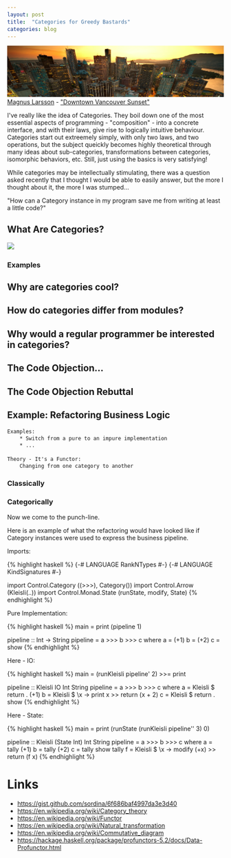 ```yaml
---
layout: post
title:  "Categories for Greedy Bastards"
categories: blog
---
```


<p class="attribution">
	<img src="/images/categories-greedy-bastards/sunset.png" class="image fit" />
	<a href="https://www.flickr.com/photos/magnusl3d/">Magnus Larsson</a> -
	<a href="https://www.flickr.com/photos/magnusl3d/6044910841/in/photolist-dmqo1k-3YZgPn-adaKoH-cJaJt7-dxUvSk-dDwcqL-b5jvN6-gtu2M-8CijDG-8CijF5-9GKKWa-9aq6sY-5VE1v5-pgqYaf-6b3H9z-53CH1r-9aq6y1-9aq6vj-8ZXg6f-E9454-9amXga-9amXiz-9amXsZ-9aq6Ju-9amXcP-oMbPWZ-bWWwyo-ddafLx-a9ucd3-byAttU-dqoz7g-dsh314-7nHEhW-cYZaF1-cKGyL5-55S2Ty-pK93nD-nBwAz3-donk6s-dBvmeN-dhmDET-9amXq2-j5NXvx-bDUaHS-62aNkd-626z8v-9L46aG-dz6GRX-nuQFRn-626z9n">"Downtown Vancouver Sunset"</a>
</p>

I've really like the idea of Categories. They boil down one of the most essential
aspects of programming - "composition" - into a concrete interface, and with
their laws, give rise to logically intuitive behaviour. Categories start out
extreemely simply, with only two laws, and two operations, but the subject
queickly becomes highly theoretical through many ideas about sub-categories,
transformations between categories, isomorphic behaviors, etc. Still, just
using the basics is very satisfying!

While categories may be intellectually stimulating, there was a question
asked recently that I thought I would be able to easily answer, but the
more I thought about it, the more I was stumped...

"How can a Category instance in my program save me from writing at least
a little code?"

<!--more-->

## What Are Categories?

<img src="https://upload.wikimedia.org/wikipedia/commons/thumb/e/ef/Commutative_diagram_for_morphism.svg/200px-Commutative_diagram_for_morphism.svg.png" />

### Examples

## Why are categories cool?

## How do categories differ from modules?

## Why would a regular programmer be interested in categories?

## The Code Objection...

## The Code Objection Rebuttal

## Example: Refactoring Business Logic


	Examples:
		* Switch from a pure to an impure implementation
		* ...

	Theory - It's a Functor:
		Changing from one category to another

### Classically

### Categorically

Now we come to the punch-line.

Here is an example of what the refactoring would have looked like
if Category instances were used to express the business pipeline.

Imports:

{% highlight haskell %}
{-# LANGUAGE RankNTypes #-}
{-# LANGUAGE KindSignatures #-}

import Control.Category    ((>>>), Category())
import Control.Arrow       (Kleisli(..))
import Control.Monad.State (runState, modify, State)
{% endhighlight %}

Pure Implementation:

{% highlight haskell %}
main = print (pipeline 1)

pipeline :: Int -> String
pipeline = a >>> b >>> c
  where
  a = (+1)
  b = (+2)
  c = show
{% endhighlight %}

Here - IO:

{% highlight haskell %}
main = (runKleisli pipeline' 2) >>= print

pipeline :: Kleisli IO Int String
pipeline = a >>> b >>> c
  where
  a = Kleisli $ return . (+1)
  b = Kleisli $ \x -> print x >> return (x + 2)
  c = Kleisli $ return . show
{% endhighlight %}

Here - State:

{% highlight haskell %}
main = print (runState (runKleisli pipeline'' 3) 0)

pipeline :: Kleisli (State Int) Int String
pipeline = a >>> b >>> c
  where
  a = tally (+1)
  b = tally (+2)
  c = tally show
  tally f = Kleisli $ \x -> modify (+x) >> return (f x)
{% endhighlight %}

# Links

* <https://gist.github.com/sordina/6f686baf4997da3e3d40>
* <https://en.wikipedia.org/wiki/Category_theory>
* <https://en.wikipedia.org/wiki/Functor>
* <https://en.wikipedia.org/wiki/Natural_transformation>
* <https://en.wikipedia.org/wiki/Commutative_diagram>
* <https://hackage.haskell.org/package/profunctors-5.2/docs/Data-Profunctor.html>
